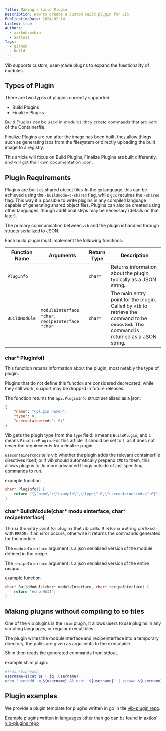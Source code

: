 ```yaml
---
Title: Making a Build Plugin
Description: How to create a custom build plugin for Vib.
PublicationDate: 2024-02-14
Listed: true
Authors:
  - mirkobrombin
  - axtloss
Tags:
  - github
  - build
---
```


Vib supports custom, user-made plugins to expand the functionality of modules.

## Types of Plugin 

There are two types of plugins currently supported:

- Build Plugins
- Finalize Plugins

Build Plugins can be used in modules, they create commands that are part of the Containerfile. 

Finalize Plugins are run after the image has been built, they allow things such as generating isos from the filesystem or directly uploading the built image to a registry.

This article will focus on Build Plugins, Finalize Plugins are built differently, and will get their own documentation soon. 

## Plugin Requirements

Plugins are built as shared object files. In the `go` language, this can be achieved using the `-buildmode=c-shared` flag, while `gcc` requires the `-shared` flag. This way it is possible to write plugins in any compiled language capable of generating shared object files. Plugins can also be created using other languages, though additional steps may be necessary (details on that later).

The primary communication between `vib` and the plugin is handled through structs serialized to JSON.

Each build plugin must implement the following functions:

| Function Name | Arguments | Return Type | Description |
|---------------|-----------|-------------|-------------|
| `PlugInfo` |  | `char*` | Returns information about the plugin, typically as a JSON string. |
| `BuildModule` | `moduleInterface *char`, `recipeInterface *char` | `char*` | The main entry point for the plugin. Called by `vib` to retrieve the command to be executed. The command is returned as a JSON string. |

### char* PlugInfo()

This function returns information about the plugin, most notably the type of plugin.

Plugins that do not define this function are considered deprecated, while they still work, support may be dropped in future releases.

The function returns the `api.PluginInfo` struct serialised as a json:

```json
{
	"name": "<plugin name>",
	"type": 0,
	"usecontainercmds": 0/1
}
```

Vib gets the plugin type from the `type` field: `0` means `BuildPlugin`, and `1` means `FinalizePlugin`. For this article, it should be set to `0`, as it does not cover the requirements for a finalize plugin.

`usecontainercmds` tells vib whether the plugin adds the relevant containerfile directives itself, or if vib should automatically prepend `CMD` to them, this allows plugins to do more advanced things outside of just specifing commands to run.

example function:

```C
char* PlugInfo() {
	return "{\"name\":\"example\",\"type\":0,\"usecontainercmds\":0}";
}
```

### char* BuildModule(char* moduleInterface, char\* recipeInterface)

This is the entry point for plugins that vib calls. It returns a string prefixed with `ERROR:` if an error occurs, otherwise it returns the commands generated for the module.

The `moduleInterface` argument is a json serialised version of the module defined in the recipe.

The `recipeInterface` argument is a json serialised version of the entire recipe.

example function:

```C
char* BuildModule(char* moduleInterface, char* recipeInterface) {
	return "echo HAII";
}
```

## Making plugins without compiling to so files

One of the vib plugins is the `shim` plugin, it allows users to use plugins in any scripting languages, or regular executables.

The plugin writes the moduleInterface and recipeInterface into a temporary directory, the paths are given as arguments to the executable.

Shim then reads the generated commands from stdout.

example shim plugin:

```bash
#!/usr/bin/bash
username=$(cat $1 | jq .username)
echo "useradd -m ${username} && echo '${username}' | passwd ${username} --stdin"
```


## Plugin examples

We provide a plugin template for plugins written in go in the [vib-plugin repo](https://github.com/Vanilla-OS/vib-plugin).

Example plugins written in languages other than go can be found in axtlos' [vib-plugins repo](https://github.com/axtloss/vib-plugins/)

